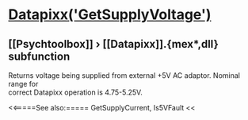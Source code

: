 # [Datapixx('GetSupplyVoltage')](Datapixx-GetSupplyVoltage) 
## [[Psychtoolbox]] &#8250; [[Datapixx]].{mex*,dll} subfunction


Returns voltage being supplied from external +5V AC adaptor. Nominal range for  
correct Datapixx operation is 4.75-5.25V.  
  


<<=====See also:=====
GetSupplyCurrent, Is5VFault
<<
